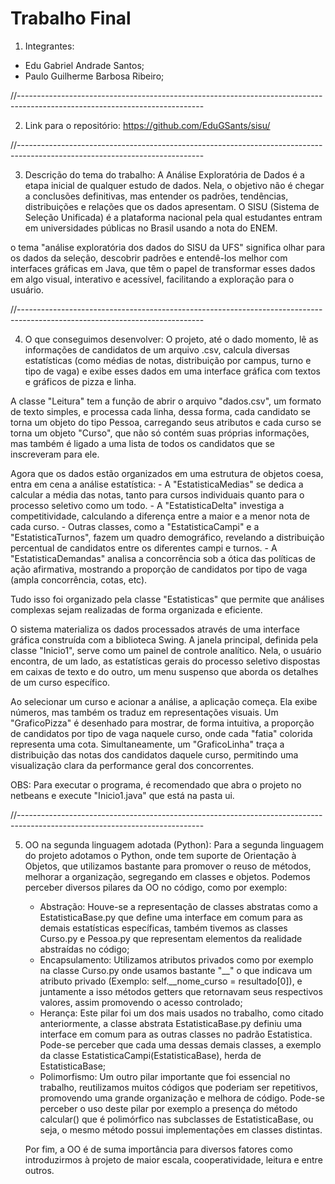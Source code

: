 # Trabalho Final

1. Integrantes:
  -  Edu Gabriel Andrade Santos;
  -  Paulo Guilherme Barbosa Ribeiro;

//----------------------------------------------------------------------------------------------------------------------------

2. Link para o repositório: https://github.com/EduGSants/sisu/

//----------------------------------------------------------------------------------------------------------------------------

3. Descrição do tema do trabalho:
A Análise Exploratória de Dados é a etapa inicial de qualquer estudo de dados. Nela, o objetivo não é chegar a conclusões definitivas, mas entender os padrões, tendências, distribuições e relações que os dados apresentam.
O SISU (Sistema de Seleção Unificada) é a plataforma nacional pela qual estudantes entram em universidades públicas no Brasil usando a nota do ENEM.

o tema "análise exploratória dos dados do SISU da UFS" significa olhar para os dados da seleção, descobrir padrões e entendê-los melhor com interfaces gráficas em Java, que têm o papel de transformar esses dados em algo visual, interativo e acessível, facilitando a exploração para o usuário.

//----------------------------------------------------------------------------------------------------------------------------

4. O que conseguimos desenvolver:
O projeto, até o dado momento, lê as informações de candidatos de um arquivo .csv, calcula diversas estatísticas (como médias de notas, distribuição por campus, turno e tipo de vaga) e exibe esses dados em uma interface gráfica com textos e gráficos de pizza e linha.

A classe "Leitura" tem a função de abrir o arquivo "dados.csv", um formato de texto simples, e processa cada linha, dessa forma, cada candidato se torna um objeto do tipo Pessoa, carregando seus atributos e cada curso se torna um objeto "Curso", que não só contém suas próprias informações, mas também é ligado a uma lista de todos os candidatos que se inscreveram para ele.

Agora que os dados estão organizados em uma estrutura de objetos coesa, entra em cena a análise estatística:
	- A "EstatisticaMedias" se dedica a calcular a média das notas, tanto para cursos individuais quanto para o processo seletivo como um todo.
	- A "EstatisticaDelta" investiga a competitividade, calculando a diferença entre a maior e a menor nota de cada curso. 
	- Outras classes, como a "EstatisticaCampi" e a "EstatisticaTurnos", fazem um quadro demográfico, revelando a distribuição percentual de candidatos entre os diferentes campi e turnos.
	- A "EstatisticaDemandas" analisa a concorrência sob a ótica das políticas de ação afirmativa, mostrando a proporção de candidatos por tipo de vaga (ampla concorrência, cotas, etc). 

Tudo isso foi organizado pela classe "Estatisticas" que permite que análises complexas sejam realizadas de forma organizada e eficiente.

O sistema materializa os dados processados através de uma interface gráfica construída com a biblioteca Swing. A janela principal, definida pela classe "Inicio1", serve como um painel de controle analítico. Nela, o usuário encontra, de um lado, as estatísticas gerais do processo seletivo dispostas em caixas de texto e do outro, um menu suspenso que aborda os detalhes de um curso específico.

Ao selecionar um curso e acionar a análise, a aplicação começa. Ela exibe números, mas também os traduz em representações visuais. Um "GraficoPizza" é desenhado para mostrar, de forma intuitiva, a proporção de candidatos por tipo de vaga naquele curso, onde cada "fatia" colorida representa uma cota. Simultaneamente, um "GraficoLinha" traça a distribuição das notas dos candidatos daquele curso, permitindo uma visualização clara da performance geral dos concorrentes.

OBS: Para executar o programa, é recomendado que abra o projeto no netbeans e execute "Inicio1.java" que está na pasta ui.

//----------------------------------------------------------------------------------------------------------------------------

5. OO na segunda linguagem adotada (Python):
   Para a segunda linguagem do projeto adotamos o Python, onde tem suporte de Orientação à Objetos, que utilizamos bastante para promover o reuso de métodos, melhorar a organização, segregando em classes e objetos. Podemos perceber diversos pilares da OO no código, como por exemplo:
   -  Abstração: Houve-se a representação de classes abstratas como a EstatisticaBase.py que define uma interface em comum para as demais estatísticas específicas, também tivemos as classes Curso.py e Pessoa.py que representam elementos da realidade abstraídas no código;
   -  Encapsulamento: Utilizamos atributos privados como por exemplo na classe Curso.py onde usamos bastante "__" o que indicava um atributo privado (Exemplo: self.__nome_curso = resultado[0]), e juntamente a isso métodos getters que retornavam seus respectivos valores, assim promovendo o acesso controlado;
   -  Herança: Este pilar foi um dos mais usados no trabalho, como citado anteriormente, a classe abstrata EstatisticaBase.py definiu uma interface em comum para as outras classes no padrão Estatistica. Pode-se perceber que cada uma dessas demais classes, a exemplo da classe EstatisticaCampi(EstatisticaBase), herda de EstatisticaBase;
   -  Polimorfismo: Um outro pilar importante que foi essencial no trabalho, reutilizamos muitos códigos que poderiam ser repetitivos, promovendo uma grande organização e melhora de código. Pode-se perceber o uso deste pilar por exemplo a presença do método calcular() que é polimórfico nas subclasses de EstatisticaBase, ou seja, o mesmo método possui implementações em classes distintas.
   
    Por fim, a OO é de suma importância para diversos fatores como introduzirmos à projeto de maior escala, cooperatividade, leitura e entre outros.

